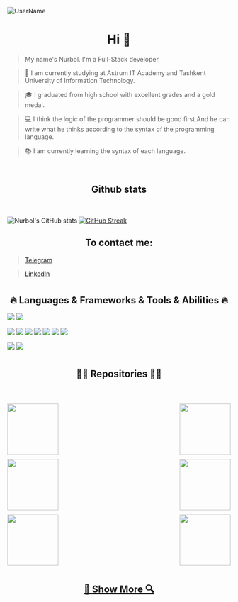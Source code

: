 ![UserName](./githubname.gif)


<h1 align="center"> Hi 👋</h1>

> My name's Nurbol. I'm a Full-Stack developer.

> 🔬 I am currently studying at Astrum IT Academy and Tashkent University of Information Technology.

> 🎓 I graduated from high school with excellent grades and a gold medal.

> 💻 I think the logic of the programmer should be good first.And he can write what he thinks according to the syntax of the programming language.

> 📚 I am currently learning the syntax of each language.

<br />
<h2 align="center"> Github stats </h2> 
<br />

![Nurbol's GitHub stats](https://github-readme-stats.vercel.app/api?username=Nurbol-Xan&show_icons=true&theme=radical&title_color=7FFFD4&border_color=7FFFD4)
[![GitHub Streak](https://github-readme-streak-stats.herokuapp.com?user=Nurbol-Xan&theme=vue-dark&hide_border=rost&border=24DD9D)](https://git.io/streak-stats)

<h2 align="center"> To contact me: </h2>

> [Telegram](https://t.me/nurbol_xan)<br />

> [LinkedIn](https://www.linkedin.com/in/nurbol-xaydaraliyev-39b199242/)

# 
<h2 align="center"> 🔥 Languages & Frameworks & Tools & Abilities 🔥</h2>

![](https://img.shields.io/badge/OS-Linux-informational?style=flat&logo=linux&logoColor=white&color=FF69B4)
![](https://img.shields.io/badge/Editor-VS_Code-informational?style=flat&logo=visual-studio-code&logoColor=white&color=FF69B4)

![](https://img.shields.io/badge/Code-JavaScript-informational?style=flat&logo=javascript&logoColor=white&color=6aa6f8)
![](https://img.shields.io/badge/Code-C-informational?style=flat&logo=C&logoColor=white&color=6aa6f8)
![](https://img.shields.io/badge/Code-Java-informational?style=flat&logo=java&logoColor=white&color=6aa6f8)
![](https://img.shields.io/badge/Code-Rails-informational?style=flat&logo=ruby-on-rails&logoColor=white&color=6aa6f8)
![](https://img.shields.io/badge/Code-Ruby-informational?style=flat&logo=ruby&logoColor=white&color=6aa6f8)
![](https://img.shields.io/badge/Code-React-informational?style=flat&logo=react&logoColor=white&color=6aa6f8)
![](https://img.shields.io/badge/Shell-Bash-informational?style=flat&logo=gnu-bash&logoColor=white&color=6aa6f8)

![](https://img.shields.io/badge/Tools-PostgreSQL-informational?style=flat&logo=postgresql&logoColor=white&color=#7FFFD4)
![](https://img.shields.io/badge/Tools-MySQL-informational?style=flat&logo=MySQL&logoColor=white&color=#7FFFD4)
# 
<h2 align="center"> 👨‍💻 Repositories 👨‍💻<h2>
<br />
<div width="100%" align="center">
    <a align="left" href="https://github.com/Nurbol-Xan/My-Basecamp" title="Basecamp"><img align="left" height="115" src="https://github-readme-stats.vercel.app/api/pin/?username=Nurbol-Xan&repo=My-Basecamp&theme=react&border_color=7FFFD4&border_radius=10"></a>
    <a align="right" href="https://github.com/Nurbol-Xan/My_Tetris" title="My Tetris"><img align="right" height="115" src="https://github-readme-stats.vercel.app/api/pin/?username=Nurbol-Xan&repo=My_Tetris&theme=react&border_color=7FFFD4&border_radius=10"></a>
</div><br /><br /><br /><br /><br />
    <div width="100%" align="center">
    <a align="left" href="https://github.com/Nurbol-Xan/My_Calculator" title="My React Calculator"><img align="left" height="115" src="https://github-readme-stats.vercel.app/api/pin/?username=Nurbol-Xan&repo=My_Calculator&theme=react&border_color=7FFFD4&border_radius=10"></a>
    <a align="right" href="https://github.com/Nurbol-Xan/Pokemon" title="My Pokemon App"><img align="right" height="115" src="https://github-readme-stats.vercel.app/api/pin/?username=Nurbol-Xan&repo=Pokemon&theme=react&border_color=7FFFD4&border_radius=10"></a>
       </div><br /><br /><br /><br /><br />
    <div width="100%" align="center">
    <a align="left" href="https://github.com/Nurbol-Xan/My_yelp" title="My Yelp"><img align="left" height="115" src="https://github-readme-stats.vercel.app/api/pin/?username=Nurbol-Xan&repo=My_yelp&theme=react&border_color=7FFFD4&border_radius=10"></a>
    <a align="right" href="https://github.com/Nurbol-Xan/my_api" title="My Backend API"><img align="right" height="115" src="https://github-readme-stats.vercel.app/api/pin/?username=Nurbol-Xan&repo=my_api&theme=react&border_color=7FFFD4&border_radius=10"></a>
</div><br /><br /><br /><br /><br />
<div width="100%" align="center">
    <h4><a href="https://github.com/Nurbol-Xan?tab=repositories" title="Show Repositories">🔎 Show More 🔍</a></h4
</div>
